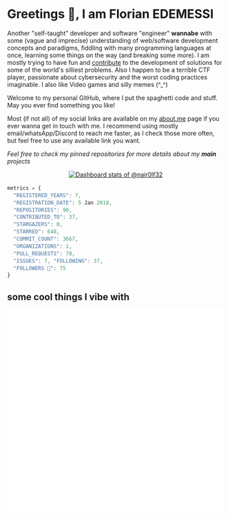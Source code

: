 # Greetings 👾, I am Florian EDEMESSI

Another "self-taught" developer and software "engineer" **wannabe** with some (vague and imprecise)
understanding of web/software development concepts and paradigms, fiddling with many programming languages
at once, learning some things on the way (and breaking some more). I am mostly trying to have fun and
[contribute](https://ossrank.com/c/46498) to the development of solutions for some of the world's
silliest problems. Also I happen to be a terrible CTF player, passionate about cybersecurity and
the worst coding practices imaginable. I also like Video games and silly memes (^_^)

Welcome to my personal GitHub, where I put the spaghetti code and stuff.
May you ever find something you like!

Most (if not all) of my social links are available on my [about.me](https://about.me/florian_edemessi) page
if you ever wanna get in touch with me. I recommend using mostly email/whatsApp/Discord to reach me faster,
as I check those more often, but feel free to use any available link you want.

*Feel free to check my pinned repositories for more details about my **main** projects*

<a href="https://next.ossinsight.io/widgets/official/compose-user-dashboard-stats?user_id=35136136" target="_blank" style="display: block" align="center">
  <picture>
    <source media="(prefers-color-scheme: dark)" srcset="https://next.ossinsight.io/widgets/official/compose-user-dashboard-stats/thumbnail.png?user_id=35136136&image_size=auto&color_scheme=dark" width="771" height="auto">
    <img alt="Dashboard stats of @nair0lf32" src="https://next.ossinsight.io/widgets/official/compose-user-dashboard-stats/thumbnail.png?user_id=35136136&image_size=auto&color_scheme=light" width="771" height="auto">
  </picture>
</a>

```javascript
metrics = {
  "REGISTERED_YEARS": 7,
  "REGISTRATION_DATE": 5 Jan 2018,
  "REPOSITORIES": 90,
  "CONTRIBUTED_TO": 37,
  "STARGAZERS": 0,
  "STARRED": 648,
  "COMMIT_COUNT": 3667,
  "ORGANIZATIONS": 1,
  "PULL_REQUESTS": 78,
  "ISSUES": 7, "FOLLOWING": 37,
  "FOLLOWERS 💛": 75
}
```

## some cool things I vibe with

<img src="https://github.com/nair0lf32/nair0lf32/blob/main/.cache/nairolf-music.svg">
<img src="https://github.com/nair0lf32/nair0lf32/blob/main/.cache/nairolf-anilist.svg">
